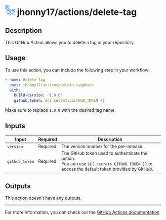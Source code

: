 # <img src="../assets/images/github-actions-logo.png" alt="github actions logo" style="height: 32px"  /> jhonny17/actions/delete-tag

## Description

This GitHub Action allows you to delete a tag in your repository.

## Usage

To use this action, you can include the following step in your workflow:

```yaml
- name: Delete Tag
  uses: jhonny17/actions/delete-tag@main
  with:
    build-version: '1.0.0'
    github_token: ${{ secrets.GITHUB_TOKEN }}
```

Make sure to replace `1.0.0` with the desired tag name.

## Inputs

| Input          | Required | Description                                                                                                                                      |
| -------------- | -------- | ------------------------------------------------------------------------------------------------------------------------------------------------ |
| `version`      | Required | The version number for the pre-release.                                                                                                          |
| `github_token` | Required | The GitHub token used to authenticate the action.<br />You can use `${{ secrets.GITHUB_TOKEN }}` to access the default token provided by GitHub. |

## Outputs

This action doesn't have any outputs.

---

For more information, you can check out the [GitHub Actions documentation](https://docs.github.com/en/actions).
